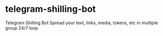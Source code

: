 # telegram-shilling-bot
Telegram Shilling Bot Spread your text, links, media, tokens, etc in multiple group 24/7 loop 
